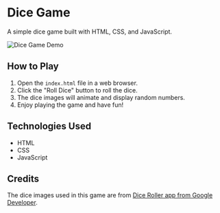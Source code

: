 # Dice Game

A simple dice game built with HTML, CSS, and JavaScript.


![Dice Game Demo](https://media.giphy.com/media/v1.Y2lkPTc5MGI3NjExYjAwYjIwN2EyNTVmNmExM2I1ZjMwNzc5NjA4OWNhZjQ0ODZhNGE1NyZlcD12MV9pbnRlcm5hbF9naWZzX2dpZklkJmN0PWc/rdB5aMtyOSgFFrSMZF/giphy.gif)

## How to Play

1. Open the `index.html` file in a web browser.
2. Click the "Roll Dice" button to roll the dice.
3. The dice images will animate and display random numbers.
4. Enjoy playing the game and have fun!


## Technologies Used

- HTML
- CSS
- JavaScript

## Credits

The dice images used in this game are from [Dice Roller app from Google Developer](https://github.com/google-developer-training/android-basics-kotlin-dice-roller-with-images-app-solution/raw/master/dice_images.zip).
